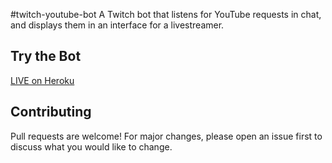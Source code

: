 #twitch-youtube-bot
A Twitch bot that listens for YouTube requests in chat, and displays them in an interface for a livestreamer.

## Try the Bot
[LIVE on Heroku](https://twitch-youtube-bot.herokuapp.com/)

## Contributing
Pull requests are welcome!
For major changes, please open an issue first to discuss what you would like to change.
